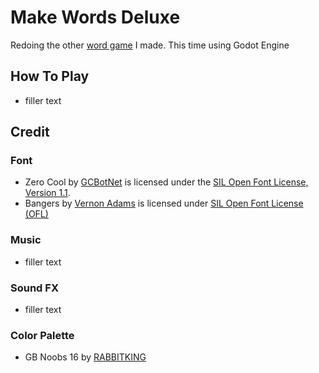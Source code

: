 # Make Words Deluxe

Redoing the other [word game](https://sugarvoid.itch.io/make-words) I made. This time using Godot Engine


## How To Play

- filler text


## Credit


### Font
- Zero Cool by [GCBotNet](https://www.ggbot.net/fonts/) is licensed under the [SIL Open Font License, Version 1.1](https://scripts.sil.org/OFL).
- Bangers by [Vernon Adams](https://www.1001fonts.com/users/newtypography/) is licensed under [SIL Open Font License (OFL)](http://scripts.sil.org/OFL)

### Music 
- filler text

### Sound FX
- filler text

### Color Palette
- GB Noobs 16 by [RABBITKING](https://lospec.com/rabbitking)


